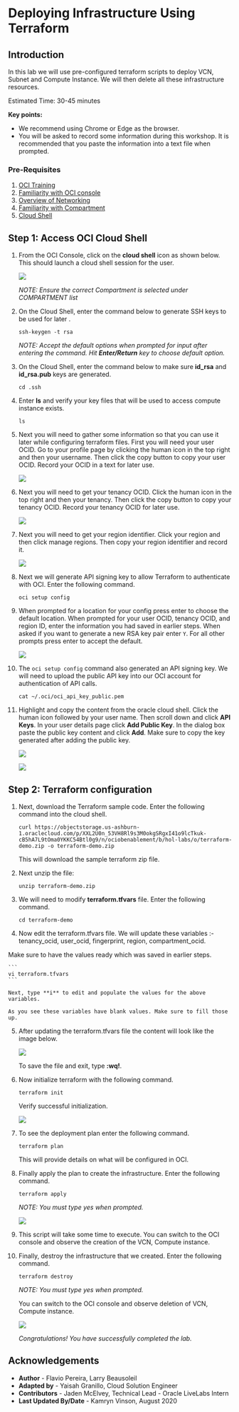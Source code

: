 # Deploying Infrastructure Using Terraform

## Introduction
In this lab we will use pre-configured terraform scripts to deploy VCN, Subnet and Compute Instance. We will then delete all these infrastructure resources.

Estimated Time: 30-45 minutes

**Key points:**
- We recommend using Chrome or Edge as the browser.
- You will be asked to record some information during this workshop. It is recommended that you paste the information into a text file when prompted.

### Pre-Requisites

1. [OCI Training](https://cloud.oracle.com/en_US/iaas/training)
2. [Familiarity with OCI console](https://docs.us-phoenix-1.oraclecloud.com/Content/GSG/Concepts/console.htm)
3. [Overview of Networking](https://docs.us-phoenix-1.oraclecloud.com/Content/Network/Concepts/overview.htm)
4. [Familiarity with Compartment](https://docs.us-phoenix-1.oraclecloud.com/Content/GSG/Concepts/concepts.htm)
5. [Cloud Shell](https://docs.cloud.oracle.com/en-us/iaas/Content/API/Concepts/cloudshellintro.htm)

## **Step 1**: Access OCI Cloud Shell

1. From the OCI Console, click on the **cloud shell** icon as shown below. This should launch a cloud shell session for the user.

    ![](images/1.png " ")

    *NOTE: Ensure the correct Compartment is selected under COMPARTMENT list*

2.  On the Cloud Shell, enter the command below to generate SSH keys to be used for later .

    ```
    ssh-keygen -t rsa
    ```

    *NOTE: Accept the default options when prompted for input after entering the command. Hit **Enter/Return** key to choose default option.*

3.  On the Cloud Shell, enter the command below to make sure **id_rsa** and **id_rsa.pub** keys are generated.

    ```
    cd .ssh
    ```
4.  Enter **ls** and verify your key files that will be used to access compute instance exists.

    ```
    ls
    ```

5. Next you will need to gather some information so that you can use it later while configuring terraform files. First you will need your user OCID. Go to your profile page by clicking the human icon in the top right and then your username. Then click the copy button to copy your user OCID. Record your OCID in a text for later use.

    ![](images/Terraform_021.png " ")

6. Next you will need to get your tenancy OCID. Click the human icon in the top right and then your tenancy. Then click the copy button to copy your tenancy OCID. Record your tenancy OCID for later use.

    ![](images/Terraform_022.png " ")

7. Next you will need to get your region identifier. Click your region and then click manage regions. Then copy your region identifier and record it.

    ![](images/Terraform_023.png " ")

8. Next we will generate API signing key to allow Terraform to authenticate with OCI. Enter the following command.

    ```
    oci setup config
    ```

9. When prompted for a location for your config press enter to choose the default location. When prompted for your user OCID, tenancy OCID, and region ID, enter the information you had saved in earlier steps. When asked if you want to generate a new RSA key pair enter `Y`. For all other prompts press enter to accept the default.

    ![](images/Terraform_024.png " ")

10. The `oci setup config` command also generated an API signing key. We will need to upload the public API key into our OCI account for authentication of API calls.

    ```
    cat ~/.oci/oci_api_key_public.pem
    ```

11. Highlight and copy the content from the oracle cloud shell. Click the human icon followed by your user name. Then scroll down and click **API Keys**. In your user details page click **Add Public Key**. In the dialog box paste the public key content and click **Add**. Make sure to copy the key generated after adding the public key.

    ![](images/Terraform_025.png " ")

    ![](images/Terraform_026.png " ")

## **Step 2**: Terraform configuration

1. Next, download the Terraform sample code. Enter the following command into the cloud shell.

    ```
    curl https://objectstorage.us-ashburn-1.oraclecloud.com/p/XXL2U0n_53VH8Rl9s3M0okgSRgxI41o9lcTkuk-cB5hA7L9tOma0YKKC54Btl0g9/n/ociobenablement/b/hol-labs/o/terraform-demo.zip -o terraform-demo.zip
    ```

    This will download the sample terraform zip file.

2. Next unzip the file:

    ```
    unzip terraform-demo.zip
    ```

3. We will need to modify **terraform.tfvars** file. Enter the following command.

    ```
    cd terraform-demo
    ```

4. Now edit the terraform.tfvars file. We will update these variables :- tenancy_ocid, user_ocid, fingerprint, region, compartment_ocid.

Make sure to have the values ready which was saved in earlier steps.

    ```
    vi terraform.tfvars
    ```

    Next, type **i** to edit and populate the values for the above variables.

    As you see these variables have blank values. Make sure to fill those up.

5. After updating the terraform.tfvars file the content will look like the image below.

    ![](images/Terraform_008.png " ")

    To save the file and exit, type **:wq!**.

6. Now initialize terraform with the following command.

    ```
    terraform init
    ```

    Verify successful initialization.

    ![](images/Terraform_028.png " ")

7. To see the deployment plan enter the following command.

    ```
    terraform plan
    ```

    This will provide details on what will be configured in OCI.

8. Finally apply the plan to create the infrastructure. Enter the following command.

    ```
    terraform apply
    ```

    *NOTE: You must type yes when prompted.*

    ![](images/Terraform_029.png " ")

9. This script will take some time to execute. You can switch to the OCI console and observe the creation of the VCN, Compute instance.

10. Finally, destroy the infrastructure that we created. Enter the following command.

    ```
    terraform destroy
    ```

    *NOTE: You must type yes when prompted.*

    You can switch to the OCI console and observe deletion of VCN, Compute instance.

    ![](images/Terraform_030.png " ")

    *Congratulations! You have successfully completed the lab.*

## Acknowledgements

- **Author** - Flavio Pereira, Larry Beausoleil
- **Adapted by** -  Yaisah Granillo, Cloud Solution Engineer
- **Contributors** - Jaden McElvey, Technical Lead - Oracle LiveLabs Intern
- **Last Updated By/Date** - Kamryn Vinson, August 2020

